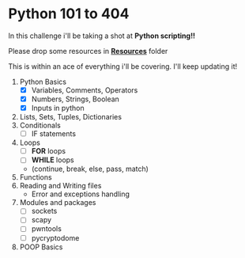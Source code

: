 # Python 101 to 404

In this challenge i'll be taking a shot at **Python scripting!!** 

Please drop some resources in [**Resources**](https://github.com/fr334aks-TTW/15-days-of-hacking/tree/main/Resources) folder

This is within an ace of everything i'll be covering. I'll keep updating it!
  
  
1. Python Basics
    - [x] Variables, Comments, Operators
    - [x] Numbers, Strings, Boolean
    - [x] Inputs in python
2. Lists, Sets, Tuples, Dictionaries  
4. Conditionals
    - [ ] IF statements
5. Loops
    - [ ] **FOR** loops
    - [ ] **WHILE** loops
     - \(continue, break, else, pass, match)
6. Functions
7. Reading and Writing files
    - Error and exceptions handling
8. Modules and packages
    - [ ] sockets
    - [ ] scapy
    - [ ] pwntools
    - [ ] pycryptodome
9. POOP Basics
